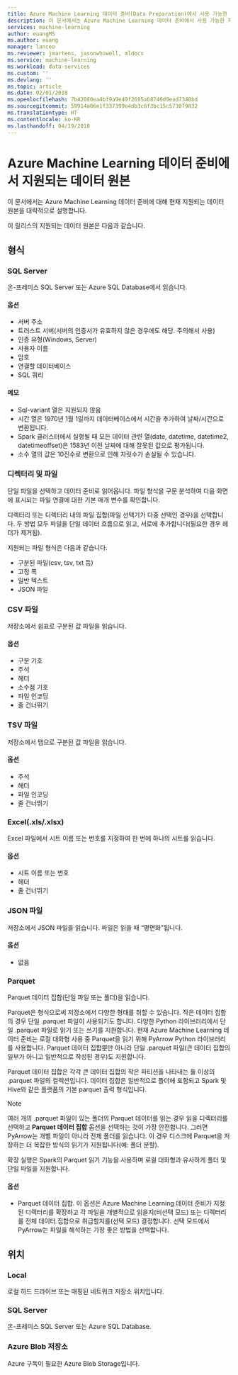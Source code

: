 ```yaml
---
title: Azure Machine Learning 데이터 준비(Data Preparation)에서 사용 가능한 지원되는 데이터 원본 | Microsoft Docs
description: 이 문서에서는 Azure Machine Learning 데이터 준비에서 사용 가능한 지원되는 데이터 원본의 전체 목록을 제공합니다.
services: machine-learning
author: euangMS
ms.author: euang
manager: lanceo
ms.reviewer: jmartens, jasonwhowell, mldocs
ms.service: machine-learning
ms.workload: data-services
ms.custom: ''
ms.devlang: ''
ms.topic: article
ms.date: 02/01/2018
ms.openlocfilehash: 7b42080ea4bf9a9e49f2695ab8746d9ead7348bd
ms.sourcegitcommit: 59914a06e1f337399e4db3c6f3bc15c573079832
ms.translationtype: HT
ms.contentlocale: ko-KR
ms.lasthandoff: 04/19/2018
---
```

# <a name="supported-data-sources-for-azure-machine-learning-data-preparation"></a>Azure Machine Learning 데이터 준비에서 지원되는 데이터 원본 
이 문서에서는 Azure Machine Learning 데이터 준비에 대해 현재 지원되는 데이터 원본을 대략적으로 설명합니다.

이 릴리스의 지원되는 데이터 원본은 다음과 같습니다.

## <a name="types"></a>형식 

### <a name="sql-server"></a>SQL Server
온-프레미스 SQL Server 또는 Azure SQL Database에서 읽습니다.

#### <a name="options"></a>옵션
- 서버 주소
- 트러스트 서버(서버의 인증서가 유효하지 않은 경우에도 해당. 주의해서 사용)
- 인증 유형(Windows, Server)
- 사용자 이름
- 암호
- 연결할 데이터베이스
- SQL 쿼리

#### <a name="notes"></a>메모
- Sql-variant 열은 지원되지 않음
- 시간 열은 1970년 1월 1일까지 데이터베이스에서 시간을 추가하여 날짜/시간으로 변환됩니다.
- Spark 클러스터에서 실행될 때 모든 데이터 관련 열(date, datetime, datetime2, datetimeoffset)은 1583년 이전 날짜에 대해 잘못된 값으로 평가됩니다.
- 소수 열의 값은 10진수로 변환으로 인해 자릿수가 손실될 수 있습니다.

### <a name="directory-vs-file"></a>디렉터리 및 파일
단일 파일을 선택하고 데이터 준비로 읽어옵니다. 파일 형식을 구문 분석하여 다음 화면에 표시되는 파일 연결에 대한 기본 매개 변수를 확인합니다.

디렉터리 또는 디렉터리 내의 파일 집합(파일 선택기가 다중 선택인 경우)을 선택합니다. 두 방법 모두 파일을 단일 데이터 흐름으로 읽고, 서로에 추가합니다(필요한 경우 헤더가 제거됨).

지원되는 파일 형식은 다음과 같습니다.
- 구분된 파일(csv, tsv, txt 등)
- 고정 폭
- 일반 텍스트
- JSON 파일

### <a name="csv-file"></a>CSV 파일
저장소에서 쉼표로 구분된 값 파일을 읽습니다.

#### <a name="options"></a>옵션
- 구분 기호
- 주석
- 헤더
- 소수점 기호
- 파일 인코딩
- 줄 건너뛰기

### <a name="tsv-file"></a>TSV 파일
저장소에서 탭으로 구분된 값 파일을 읽습니다.

#### <a name="options"></a>옵션
- 주석
- 헤더
- 파일 인코딩
- 줄 건너뛰기

### <a name="excel-xlsxlsx"></a>Excel(.xls/.xlsx)
Excel 파일에서 시트 이름 또는 번호를 지정하여 한 번에 하나의 시트를 읽습니다.

#### <a name="options"></a>옵션
- 시트 이름 또는 번호
- 헤더
- 줄 건너뛰기

### <a name="json-file"></a>JSON 파일
저장소에서 JSON 파일을 읽습니다. 파일은 읽을 때 “평면화”됩니다.

#### <a name="options"></a>옵션
- 없음

### <a name="parquet"></a>Parquet
Parquet 데이터 집합(단일 파일 또는 폴더)을 읽습니다.

Parquet은 형식으로써 저장소에서 다양한 형태를 취할 수 있습니다. 작은 데이터 집합의 경우 단일 .parquet 파일이 사용되기도 합니다. 다양한 Python 라이브러리에서 단일 .parquet 파일로 읽기 또는 쓰기를 지원합니다. 현재 Azure Machine Learning 데이터 준비는 로컬 대화형 사용 중 Parquet을 읽기 위해 PyArrow Python 라이브러리를 사용합니다. Parquet 데이터 집합뿐만 아니라 단일 .parquet 파일(큰 데이터 집합의 일부가 아니고 일반적으로 작성된 경우)도 지원합니다.

Parquet 데이터 집합은 각각 큰 데이터 집합의 작은 파티션을 나타내는 둘 이상의 .parquet 파일의 컬렉션입니다. 데이터 집합은 일반적으로 폴더에 포함되고 Spark 및 Hive와 같은 플랫폼의 기본 parquet 출력 형식입니다.

>[!NOTE]
>여러 개의 .parquet 파일이 있는 폴더의 Parquet 데이터를 읽는 경우 읽을 디렉터리를 선택하고 **Parquet 데이터 집합** 옵션을 선택하는 것이 가장 안전합니다. 그러면 PyArrow는 개별 파일이 아니라 전체 폴더를 읽습니다. 이 경우 디스크에 Parquet을 저장하는 더 복잡한 방식의 읽기가 지원됩니다(예: 폴더 분할).

확장 실행은 Spark의 Parquet 읽기 기능을 사용하며 로컬 대화형과 유사하게 폴더 및 단일 파일을 지원합니다.

#### <a name="options"></a>옵션
- Parquet 데이터 집합. 이 옵션은 Azure Machine Learning 데이터 준비가 지정된 디렉터리를 확장하고 각 파일을 개별적으로 읽을지(비선택 모드) 또는 디렉터리를 전체 데이터 집합으로 취급할지를(선택 모드) 결정합니다. 선택 모드에서 PyArrow는 파일을 해석하는 가장 좋은 방법을 선택합니다.


## <a name="locations"></a>위치
### <a name="local"></a>Local
로컬 하드 드라이브 또는 매핑된 네트워크 저장소 위치입니다.

### <a name="sql-server"></a>SQL Server
온-프레미스 SQL Server 또는 Azure SQL Database.

### <a name="azure-blob-storage"></a>Azure Blob 저장소
Azure 구독이 필요한 Azure Blob Storage입니다.

